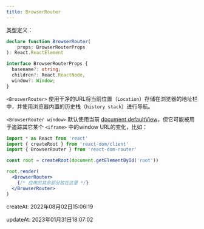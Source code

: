 ```yaml
---
title: BrowserRouter
---
```


类型定义：

```typescript
declare function BrowserRouter(
	props: BrowserRouterProps
): React.ReactElement

interface BrowserRouterProps {
  basename?: string;
  children?: React.ReactNode,
  window?: Window;
}
```

`<BroswerRouter>` 使用干净的URL将当前位置（`Location`）存储在浏览器的地址栏中，并使用浏览器内置的历史栈（`history stack`）进行导航。

`<BrowserRouter window>` 默认使用当前 [document defaultView](https://developer.mozilla.org/en-US/docs/Web/API/Document/defaultView)，但它可能被用于追踪其它某个 `<iframe>` 中的window URL的变化，比如：

```jsx
import * as React from 'react'
import { createRoot } from 'react-dom/client'
import { BrowserRouter } from 'react-dom-router'

const root = createRoot(document.getElementById('root'))

root.render(
  <BrowserRouter>
    {/* 应用的其余部分放在这里 */}
  </BrowserRouter>
)
```

createAt: 2022年08月02日15:06:19

updateAt: 2023年01月31日18:07:02